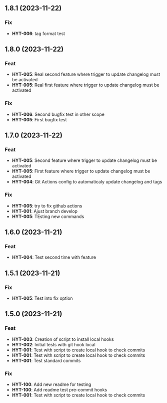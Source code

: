 ## 1.8.1 (2023-11-22)

### Fix

- **HYT-006**: tag format test

## 1.8.0 (2023-11-22)

### Feat

- **HYT-005**: Real second feature where trigger to update changelog must be activated
- **HYT-005**: Real first feature where trigger to update changelog must be activated

### Fix

- **HYT-006**: Second bugfix test in other scope
- **HYT-005**: First bugfix test

## 1.7.0 (2023-11-22)

### Feat

- **HYT-005**: Second feature where trigger to update changelog must be activated
- **HYT-005**: First feature where trigger to update changelog must be activated
- **HYT-004**: Git Actions config to automaticaly update changelog and tags

### Fix

- **HYT-005**: try to fix github actions
- **HYT-001**: Ajust branch develop
- **HYT-005**: TEsting new commands

## 1.6.0 (2023-11-21)

### Feat

- **HYT-004**: Test second time with feature

## 1.5.1 (2023-11-21)

### Fix

- **HYT-005**: Test into fix option

## 1.5.0 (2023-11-21)

### Feat

- **HYT-003**: Creation of script to install local hooks
- **HYT-002**: Initial tests with git hook local
- **HYT-001**: Test with script to create local hook to check commits
- **HYT-001**: Test with script to create local hook to check commits
- **HYT-001**: Test standard commits

### Fix

- **HYT-100**: Add new readme for testing
- **HYT-100**: Add readme test pre-commit hooks
- **HYT-001**: Test with script to create local hook to check commits
